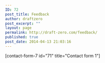 ```yaml
---
ID: 72
post_title: Feedback
author: draftzero
post_excerpt: ""
layout: page
permalink: http://draft-zero.com/feedback/
published: true
post_date: 2014-04-13 21:03:16
---
```

[contact-form-7 id="71" title="Contact form 1"]